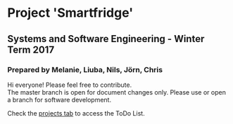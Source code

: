 # Project 'Smartfridge'

## Systems and Software Engineering - Winter Term 2017

### Prepared by Melanie, Liuba, Nils, Jörn, Chris

Hi everyone!  Please feel free to contribute.   
The master branch is open for document changes only. Please use or open a branch for software development.

Check the [projects tab](https://github.com/ndoering/smartfridge/projects) to access the ToDo List.
